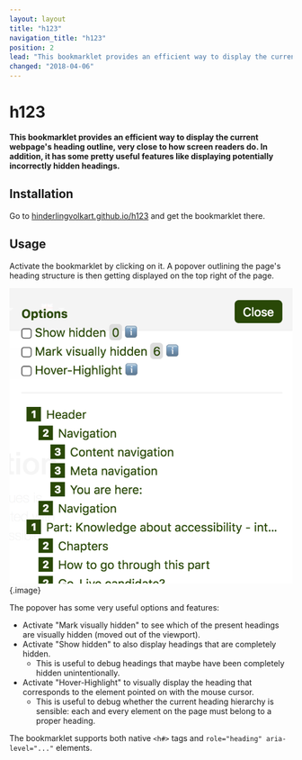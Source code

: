 ```yaml
---
layout: layout
title: "h123"
navigation_title: "h123"
position: 2
lead: "This bookmarklet provides an efficient way to display the current webpage's heading outline, very close to how screen readers do. In addition, it has some pretty useful features like displaying potentially incorrectly hidden headings."
changed: "2018-04-06"
---
```


# h123

**This bookmarklet provides an efficient way to display the current webpage's heading outline, very close to how screen readers do. In addition, it has some pretty useful features like displaying potentially incorrectly hidden headings.**

## Installation

Go to [hinderlingvolkart.github.io/h123](https://hinderlingvolkart.github.io/h123) and get the bookmarklet there.

## Usage

Activate the bookmarklet by clicking on it. A popover outlining the page's heading structure is then getting displayed on the top right of the page.

![The h123 bookmarklet in action](_media/the-h123-bookmarklet-in-action.png){.image}

The popover has some very useful options and features:

- Activate "Mark visually hidden" to see which of the present headings are visually hidden (moved out of the viewport).
- Activate "Show hidden" to also display headings that are completely hidden.
    - This is useful to debug headings that maybe have been completely hidden unintentionally.
- Activate "Hover-Highlight" to visually display the heading that corresponds to the element pointed on with the mouse cursor.
    - This is useful to debug whether the current heading hierarchy is sensible: each and every element on the page must belong to a proper heading.

The bookmarklet supports both native `<h#>` tags and `role="heading" aria-level="..."` elements.